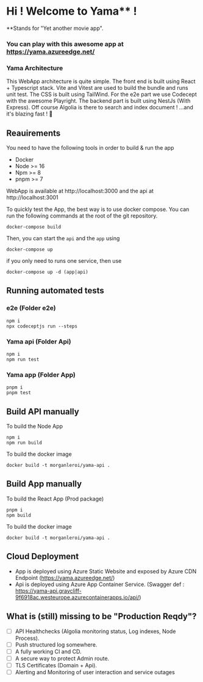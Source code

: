 # Hi ! Welcome to Yama** ! 

**Stands for "Yet another movie app". 

### You can play with this awesome app at https://yama.azureedge.net/

### Yama Architecture
This WebApp architecture is quite simple.
The front end is built using React + Typescript stack. Vite and Vitest are used to build the bundle and runs unit test.
The CSS is built using TailWind.
For the e2e part we use Codecept with the awesome Playright.
The backend part is built using NestJs (With Express).
Off course Algolia is there to search and index document ! ...and it's blazing fast ! 🤯 

## Reauirements
You need to have the following tools in order to build & run the app
- Docker
- Node >= 16
- Npm >= 8
- pnpm >= 7

WebApp is available at http://localhost:3000 and the api at http://localhost:3001

To quickly test the App, the best way is to use docker compose. You can run the following commands at the root of the git repository.

```shell
docker-compose build
```

Then, you can start the `api` and the `app` using

```shell
docker-compose up
```

if you only need to runs one service, then use

```shell
docker-compose up -d (app|api)
```

## Running automated tests

### e2e (Folder e2e)
```shell
npm i
npx codeceptjs run --steps
```

### Yama api (Folder Api)
```shell
npm i
npm run test
```

### Yama app (Folder App)
```shell
pnpm i
pnpm test
```

## Build API manually

To build the Node App
```shell
npm i
npm run build
```

To build the docker image

```shell
docker build -t morganleroi/yama-api .
```

## Build App manually

To build the React App (Prod package)
```shell
pnpm i
npm build
```

To build the docker image

```shell
docker build -t morganleroi/yama-api .
```

## Cloud Deployment
- App is deployed using Azure Static Website and exposed by Azure CDN Endpoint (https://yama.azureedge.net/)
- Api is deployed using Azure App Container Service. (Swagger def : https://yama-api.graycliff-9f6918ac.westeurope.azurecontainerapps.io/api/)

## What is (still) missing to be "Production Reqdy"?

- [ ] API Healthchecks (Algolia monitoring status, Log indexes, Node Process).
- [ ] Push structured log somewhere.
- [ ] A fully working CI and CD.
- [ ] A secure way to protect Admin route.
- [ ] TLS Certificates (Domain + Api).
- [ ] Alerting and Monitoring of user interaction and service outages

